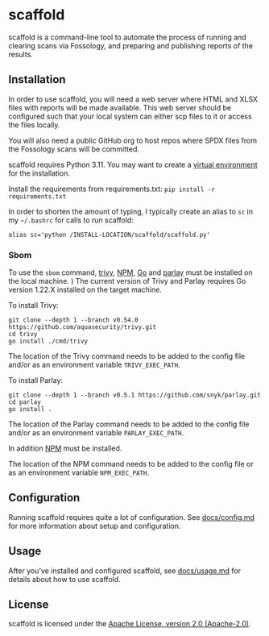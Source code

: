 # scaffold

scaffold is a command-line tool to automate the process of running and clearing scans via Fossology, and preparing and publishing reports of the results.

## Installation

In order to use scaffold, you will need a web server where HTML and XLSX files with reports will be made available. This web server should be configured such that your local system can either scp files to it or access the files locally.

You will also need a public GitHub org to host repos where SPDX files from the Fossology scans will be committed.

scaffold requires Python 3.11. You may want to create a [virtual environment](https://pypi.org/project/virtualenvwrapper/) for the installation.

Install the requirements from requirements.txt: `pip install -r requirements.txt`

In order to shorten the amount of typing, I typically create an alias to `sc` in my `~/.bashrc` for calls to run scaffold:

```
alias sc='python /INSTALL-LOCATION/scaffold/scaffold.py'
```

### Sbom

To use the `sbom` command, [trivy](https://aquasecurity.github.io/trivy), [NPM](https://www.npmjs.com/), [Go](https://go.dev/) and [parlay](https://github.com/snyk/parlay) must be installed on the local machine.
)
The current version of Trivy and Parlay requires Go version 1.22.X installed on the target machine.

To install Trivy:

```
git clone --depth 1 --branch v0.54.0 https://github.com/aquasecurity/trivy.git
cd trivy
go install ./cmd/trivy
```

The location of the Trivy command needs to be added to the config file and/or as an environment variable `TRIVY_EXEC_PATH`.

To install Parlay:

```
git clone --depth 1 --branch v0.5.1 https://github.com/snyk/parlay.git
cd parlay
go install .
```

The location of the Parlay command needs to be added to the config file and/or as an environment variable `PARLAY_EXEC_PATH`.

In addition [NPM](https://www.npmjs.com/) must be installed.

The location of the NPM command needs to be added to the config file or as an environment variable `NPM_EXEC_PATH`.

## Configuration

Running scaffold requires quite a lot of configuration. See [docs/config.md](docs/config.md) for more information about setup and configuration.

## Usage

After you've installed and configured scaffold, see [docs/usage.md](docs/usage.md) for details about how to use scaffold.

## License

scaffold is licensed under the [Apache License, version 2.0 (Apache-2.0)](./LICENSE.txt).

